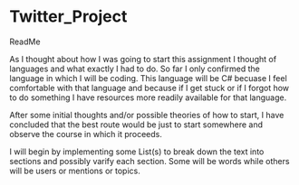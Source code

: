 # Twitter_Project
ReadMe

  As I thought about how I was going to start this assignment I thought of languages and what exactly I had to do. So far I only
  confirmed the language in which I will be coding. This language will be C# becuase I feel comfortable with that language and
  because if I get stuck or if I forgot how to do something I have resources more readily available for that language.
  
  After some initial thoughts and/or possible theories of how to start, I have concluded that the best route would be just to start somewhere and observe the course in which it proceeds. 
  
  I will begin by implementing some List(s) to break down the text into sections and possibly varify each section. Some will be words while others will be users or mentions or topics.

